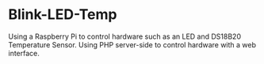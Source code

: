 # Blink-LED-Temp
Using a Raspberry Pi to control hardware such as an LED and DS18B20 Temperature Sensor. Using PHP server-side to control hardware with a web interface.
